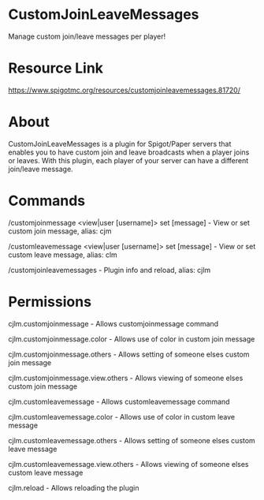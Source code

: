 # CustomJoinLeaveMessages
Manage custom join/leave messages per player!

# Resource Link
https://www.spigotmc.org/resources/customjoinleavemessages.81720/

# About
CustomJoinLeaveMessages is a plugin for Spigot/Paper servers that enables you to have custom join and leave broadcasts when a player joins or leaves. With this plugin, each player of your server can have a different join/leave message.

# Commands
/customjoinmessage <view|user [username]> set [message] - View or set custom join message, alias: cjm

/customleavemessage <view|user [username]> set [message] - View or set custom leave message, alias: clm

/customjoinleavemessages <reload> - Plugin info and reload, alias: cjlm

# Permissions
cjlm.customjoinmessage - Allows customjoinmessage command

cjlm.customjoinmessage.color - Allows use of color in custom join message

cjlm.customjoinmessage.others - Allows setting of someone elses custom join message

cjlm.customjoinmessage.view.others - Allows viewing of someone elses custom join message

cjlm.customleavemessage - Allows customleavemessage command

cjlm.customleavemessage.color - Allows use of color in custom leave message

cjlm.customleavemessage.others - Allows setting of someone elses custom leave message

cjlm.customleavemessage.view.others - Allows viewing of someone elses custom leave message

cjlm.reload - Allows reloading the plugin
